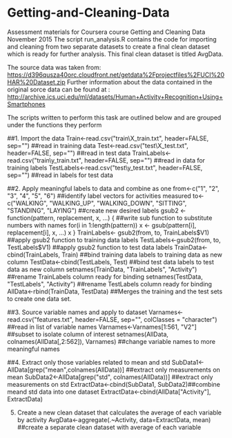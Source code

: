 # Getting-and-Cleaning-Data
Assessment materials for Coursera course Getting and Cleaning Data November 2015
The script run_analysis.R contains the code for importing and cleaning from two separate datasets to create a final clean dataset which is ready for further analysis. This final clean dataset is titled AvgData. 

The source data was taken from: https://d396qusza40orc.cloudfront.net/getdata%2Fprojectfiles%2FUCI%20HAR%20Dataset.zip
Further information about the data contained in the original sorce data can be found at : http://archive.ics.uci.edu/ml/datasets/Human+Activity+Recognition+Using+Smartphones 


The scripts written to perform this task are outlined below and are grouped under the functions they perform

##1. Import the data 
  Train<-read.csv("train\\X_train.txt", header=FALSE, sep="") ##read in training data
  Test<-read.csv("test\\X_test.txt", header=FALSE, sep="") ##read in test data
  TrainLabels<-read.csv("train\\y_train.txt", header=FALSE, sep="") ##read in data for training labels
  TestLabels<-read.csv("test\\y_test.txt", header=FALSE, sep="") ##read in labels for test data
  
##2. Apply meaningful labels to data and combine as one
  from<-c("1", "2", "3", "4", "5", "6") ##identify label vectors for activities measured
  to<-c("WALKING", "WALKING_UP", "WALKING_DOWN", "SITTING", "STANDING", "LAYING") ##create new desired labels 
  gsub2 <- function(pattern, replacement, x, ...) { ##write sub function to substitute numbers with names
  for(i in 1:length(pattern))
    x <- gsub(pattern[i], replacement[i], x, ...)
  x
  }
  TrainLabels<- gsub2(from, to, TrainLabels$V1) ##apply gsub2 function to training data labels
  TestLabels<-gsub2(from, to, TestLabels$V1) ##apply gsub2 function to test data labels
  TrainData<-cbind(TrainLabels, Train) ##bind training data labels to training data as new column
  TestData<-cbind(TestLabels, Test) ##bind test data labels to test data as new column
  setnames(TrainData, "TrainLabels", "Activity") ##rename TrainLabels column ready for binding
  setnames(TestData, "TestLabels", "Activity") ##rename TestLabels column ready for binding
  AllData<-rbind(TrainData, TestData) ##Merges the training and the test sets to create one data set.

##3. Source variable names and apply to dataset
  Varnames<-read.csv("features.txt", header=FALSE, sep="", colClasses = "character") ##read in list of variable names
  Varnames<-Varnames[1:561, "V2"] ##subset to isolate column of interest
  setnames(AllData, colnames(AllData[,2:562]), Varnames) ##change variable names to more meaningful names

##4. Extract only those variables related to mean and std
  SubData1<- AllData[grep("mean",colnames(AllData))] ##extract only measurements on mean
  SubData2<-AllData[grep("std", colnames(AllData))] ##extract only measurements on std
  ExtractData<-cbind(SubData1, SubData2)##combine meand std data into one dataset
  ExtractData<-cbind(AllData["Activity"], ExtractData)

5. Create a new clean dataset that calculates the average of each variable by activity
AvgData<-aggregate(.~Activity, data=ExtractData, mean) ##create a separate clean dataset with average of each variable
